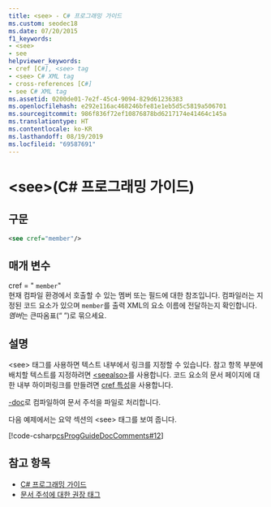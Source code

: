 ```yaml
---
title: <see> - C# 프로그래밍 가이드
ms.custom: seodec18
ms.date: 07/20/2015
f1_keywords:
- <see>
- see
helpviewer_keywords:
- cref [C#], <see> tag
- <see> C# XML tag
- cross-references [C#]
- see C# XML tag
ms.assetid: 0200de01-7e2f-45c4-9094-829d61236383
ms.openlocfilehash: e292e116ac468246bfe81e1eb5d5c5819a506701
ms.sourcegitcommit: 986f836f72ef10876878bd6217174e41464c145a
ms.translationtype: HT
ms.contentlocale: ko-KR
ms.lasthandoff: 08/19/2019
ms.locfileid: "69587691"
---
```

# <a name="see-c-programming-guide"></a>\<see>(C# 프로그래밍 가이드)
## <a name="syntax"></a>구문  
  
```xml  
<see cref="member"/>  
```  
  
## <a name="parameters"></a>매개 변수  
 cref = " `member`"  
 현재 컴파일 환경에서 호출할 수 있는 멤버 또는 필드에 대한 참조입니다. 컴파일러는 지정된 코드 요소가 있으며 `member`를 출력 XML의 요소 이름에 전달하는지 확인합니다. *멤버*는 큰따옴표(“ ”)로 묶으세요.  
  
## <a name="remarks"></a>설명  
 \<see> 태그를 사용하면 텍스트 내부에서 링크를 지정할 수 있습니다. 참고 항목 부분에 배치할 텍스트를 지정하려면 [\<seealso>](./seealso.md)를 사용합니다. 코드 요소의 문서 페이지에 대한 내부 하이퍼링크를 만들려면 [cref 특성](./cref-attribute.md)을 사용합니다.  
  
 [-doc](../../language-reference/compiler-options/doc-compiler-option.md)로 컴파일하여 문서 주석을 파일로 처리합니다.  
  
 다음 예제에서는 요약 섹션의 \<see> 태그를 보여 줍니다.  
  
 [!code-csharp[csProgGuideDocComments#12](~/samples/snippets/csharp/VS_Snippets_VBCSharp/csProgGuideDocComments/CS/DocComments.cs#12)]  
  
## <a name="see-also"></a>참고 항목

- [C# 프로그래밍 가이드](../index.md)
- [문서 주석에 대한 권장 태그](./recommended-tags-for-documentation-comments.md)
